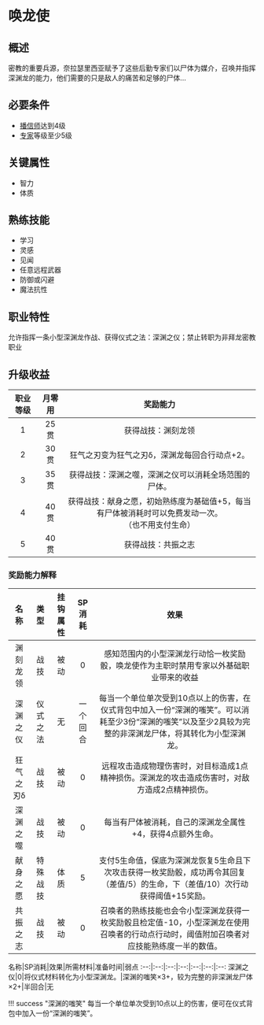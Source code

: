 # 唤龙使

## 概述

密教的重要兵源，奈拉瑟里西亚赋予了这些后勤专家们以尸体为媒介，召唤并指挥深渊龙的能力，他们需要的只是敌人的痛苦和足够的尸体…

## 必要条件

* <a href="../faithspreader" target="_blank">播信师</a>达到4级
* <a href="../../../basicJob/Specialist" target="_blank">专家</a>等级至少5级

## 关键属性

* 智力
* 体质

## 熟练技能

* 学习
* 灵感
* 见闻
* 任意远程武器
* 防御或闪避
* 魔法抗性

## 职业特性

允许指挥一条小型深渊龙作战、获得仪式之法：深渊之仪；禁止转职为非拜龙密教职业

## 升级收益

职业等级|月零用|奖励能力
:--:|:--:|:--:
1|25贯|获得战技：渊刻龙领
2|30贯|狂气之刃变为狂气之刃δ，深渊龙每回合行动点+2。
3|35贯|获得战技：深渊之噬，深渊之仪可以消耗全场范围的尸体。
4|40贯|获得战技：献身之愿，初始熟练度为基础值+5，每当有尸体被消耗时可以免费发动一次。<br>（也不用支付生命）
5|40贯|获得战技：共振之志

### 奖励能力解释

名称|类型|挂钩属性|SP消耗|效果
:--:|:--:|:--:|:--:|:--:
渊刻龙领|战技|被动|0|感知范围内的小型深渊龙行动恰一枚奖励骰，唤龙使作为主职时禁用专家以外基础职业带来的收益
深渊之仪|仪式之法|无|一个回合|每当一个单位单次受到10点以上的伤害，在仪式背包中加入一份“深渊的嗤笑”。可以消耗至少3份“深渊的嗤笑”以及至少2具较为完整的非深渊龙尸体，将其转化为小型深渊龙。
狂气之刃δ|战技|被动|0|远程攻击造成物理伤害时，对目标造成1点精神损伤。深渊龙的攻击造成伤害时，对敌方造成2点精神损伤。
深渊之噬|战技|被动|0|每当有尸体被消耗，自己的深渊龙全属性+4，获得4点额外生命。
献身之愿|特殊战技|体质|5|支付5生命值，保底为深渊龙恢复5生命且下次攻击获得一枚奖励骰，成功再令其回复（差值/5）的生命，下（差值/10）次行动获得阈值+15奖励。
共振之志|战技|被动|0|召唤者的熟练技能也会令小型深渊龙获得一枚奖励骰且检定值-10，小型深渊龙在使用召唤者的行动点行动时，阈值附加召唤者对应技能熟练度一半的数值。

名称|SP消耗|效果|所需材料|准备时间|弱点
:--:|:--:|:--:|:--:|:--:|:--:|:--:
深渊之仪|0|将仪式材料转化为小型深渊龙。|深渊的嗤笑×3+，较为完整的非深渊龙尸体×2+|半回合|无

!!! success "深渊的嗤笑"
    每当一个单位单次受到10点以上的伤害，便可在仪式背包中加入一份“深渊的嗤笑”。